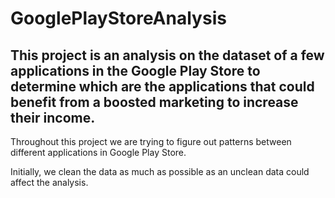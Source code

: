 # GooglePlayStoreAnalysis
This project is an analysis on the dataset of a few applications in the Google Play Store to determine which are the applications that could benefit from a boosted marketing to increase their income.
---------------------------------------------------------------------------------------------------------------------------------------------------------------------------
Throughout this project we are trying to figure out patterns between different applications in Google Play Store.

Initially, we clean the data as much as possible as an unclean data could affect the analysis.
